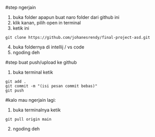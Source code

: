 #step ngerjain
1. buka folder apapun buat naro folder dari github ini
2. klik kanan, pilih open in terminal
3. ketik ini
```git
git clone https://github.com/johanesrendy/final-project-asd.git
```
4. buka foldernya di intellij / vs code
5. ngoding deh

#step buat push/upload ke github
1. buka terminal ketik
```git
git add .
git commit -m "(isi pesan commit bebas)"
git push
```

#kalo mau ngerjain lagi:
1. buka terminalnya ketik
```git
git pull origin main
```
2. ngoding deh

